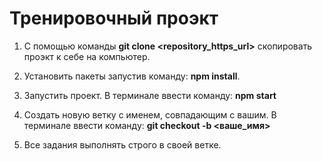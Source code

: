 # Тренировочный проэкт
1. С помощью команды **git clone <repository_https_url>** скопировать проэкт к себе на компьютер.

2. Установить пакеты запустив команду: 
**npm install**.

3. Запустить проект. В терминале ввести команду:
**npm start**

4. Создать новую ветку с именем, совпадающим с вашим. В терминале ввести команду:
**git checkout -b <ваше_имя>**

5. Все задания выполнять строго в своей ветке.
